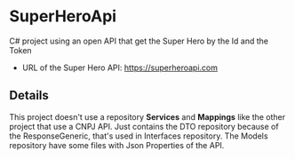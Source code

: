 # SuperHeroApi
C# project using an open API that get the Super Hero by the Id and the Token
- URL of the Super Hero API: https://superheroapi.com
## Details
This project doesn't use a repository **Services** and **Mappings** like the other project that use a CNPJ API. Just contains the DTO repository because of the ResponseGeneric, that's used in Interfaces repository. The Models repository have some files with Json Properties of the API. 

